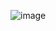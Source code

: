 ![image](https://user-images.githubusercontent.com/63789702/188322849-ddc02ee7-a433-4bcb-ac58-64ab124e9fe6.png)
